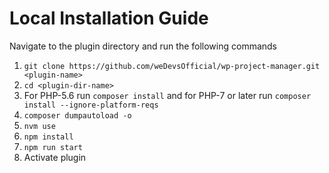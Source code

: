 # Local Installation Guide

Navigate to the plugin directory and run the following commands

1. `git clone https://github.com/weDevsOfficial/wp-project-manager.git <plugin-name>`
2. `cd <plugin-dir-name>`
3.  For PHP-5.6 run `composer install` and for PHP-7 or later run `composer install --ignore-platform-reqs`
4. `composer dumpautoload -o`
5. `nvm use`
5. `npm install`
6. `npm run start`
7. Activate plugin
